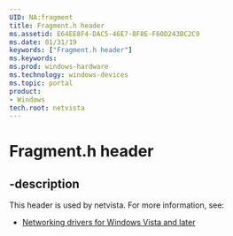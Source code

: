 ```yaml
---
UID: NA:fragment
title: Fragment.h header
ms.assetid: E64EE8F4-DAC5-46E7-8F8E-F60D243BC2C9
ms.date: 01/31/19
keywords: ["Fragment.h header"]
ms.keywords: 
ms.prod: windows-hardware
ms.technology: windows-devices
ms.topic: portal
product:
- Windows
tech.root: netvista
---
```


# Fragment.h header


## -description


This header is used by netvista. For more information, see:

- [Networking drivers for Windows Vista and later](../_netvista/index.md)
